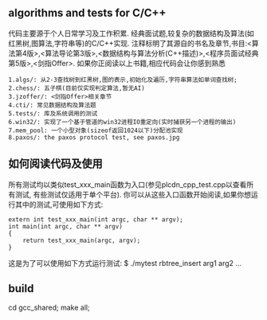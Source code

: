 ## algorithms and tests for C/C++

代码主要源于个人日常学习及工作积累. 经典面试题,较复杂的数据结构及算法(如红黑树,图算法,字符串等)的C/C++实现.
注释标明了其源自的书名及章节,书目:<算法第4版>,<算法导论第3版>,<数据结构与算法分析(C++描述)>,<程序员面试经典第5版>,<剑指Offer>.
如果你正阅读以上书籍,相应代码会让你感到熟悉

	1.algs/: 从2-3查找树到红黑树,图的表示,初始化及遍历,字符串算法如单词查找树;
	2.chess/: 五子棋(目前仅实现判定算法,暂无AI)
	3.jzoffer/: <剑指Offer>相关章节
	4.cti/: 常见数据结构及算法题
	5.tests/: 库及系统调用的测试  
	6.win32/: 实现了一个基于管道的win32进程IO重定向(实时捕获另一个进程的输出) 
	7.mem_pool: 一个小型对象(sizeof返回1024以下)分配池实现
	8.paxos/: the paxos protocol test, see paxos.jpg
	
## 如何阅读代码及使用

所有测试均以类似test_xxx_main函数为入口(参见plcdn_cpp_test.cpp以查看所有测试, 有些测试仅适用于单个平台). 
你可以从这些入口函数开始阅读,如果你想运行其中的测试,可使用如下方式:

	extern int test_xxx_main(int argc, char ** argv);
	int main(int argc, char ** argv)
	{
    	return test_xxx_main(argc, argv);
	}

这是为了可以使用如下方式运行测试:
$ ./mytest rbtree_insert arg1 arg2 ...

## build

cd gcc_shared; make all;